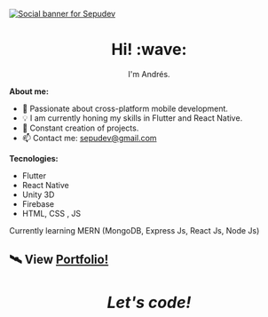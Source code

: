 [![Social banner for Sepudev](https://res.cloudinary.com/sepudev/image/upload/v1622664360/home_udql5f.gif)](https://www.sepudev.tech/)

<h1 align='center'> Hi! :wave:</h1>
<p align='center'>
I'm Andrés.
</p>

**About me:**

- 📱  Passionate about cross-platform mobile development.
- 💡  I am currently honing my skills in Flutter and React Native.
- 🔨 Constant creation of projects.
- 📫 Contact me: sepudev@gmail.com

**Tecnologies:**

- Flutter
- React Native
- Unity 3D
- Firebase
- HTML, CSS , JS

Currently learning MERN (MongoDB, Express Js, React Js, Node Js)

## 🛰 View [Portfolio!](https://sepulvedandres.tech/) 

<h1 align='center'><i>Let's code!</i></h1>
